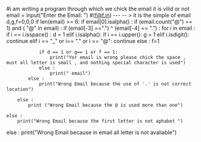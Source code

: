 #i am writing a program through which we chick the email it is vilid or not
email = input("Enter the Email:  ")        #(f@f.in) --- -- > it is the simple of email
d,g,f=0,0,0
if len(email) >= 6:
    if email[0].isalpha() :
        if (email.count("@") == 1) and  ( "@" in email) :
            if (email[-3] ==".") ^ (email[-4] == ".") :
                for i in email :
                   if i == i.isspace() :
                        d = 1
                   elif  i.isalpha():
                      if  i == i.upper():
                         g = 1
                   elif i.isdigit():
                        continue
                   elif i == "_" or i== "." or i == "@":
                        continue
                   else :
                        f=1
                            
                if d == 1 or g== 1 or f == 1:
                    print("Yor email is wrong please chick the space , must all letter is small , and nothing special character is used")  
                else :
                    print(" email")      
            else :
                print("Wrong Email because the use of '.' is not correct location")
            
        else :
            print ("Wrong Email because the @ is used more than one")
    
    else :
        print("Wrong Email because the first letter is not aphabet ")

else :
    print("Wrong Email because in email all letter is not avaliable")
                        
            
        
                               
                          

